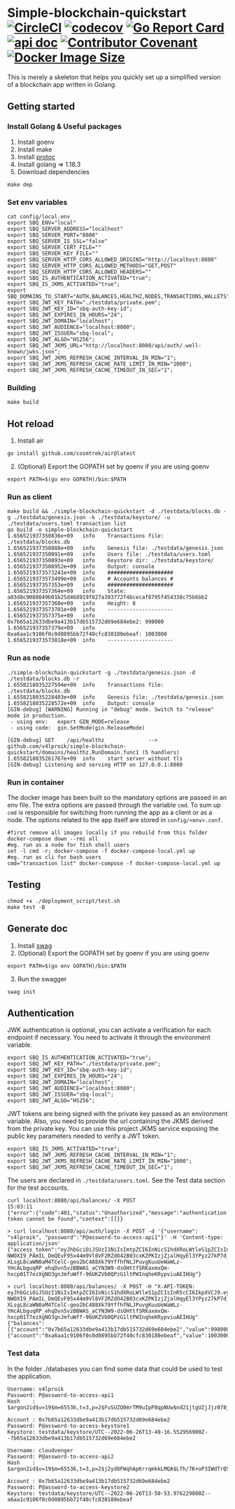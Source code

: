 # Simple-blockchain-quickstart [![CircleCI](https://dl.circleci.com/status-badge/img/gh/v4lproik/simple-blockchain-quickstart/tree/master.svg?style=shield)](https://dl.circleci.com/status-badge/redirect/gh/v4lproik/simple-blockchain-quickstart/tree/master) [![codecov](https://codecov.io/gh/v4lproik/simple-blockchain-quickstart/branch/master/graph/badge.svg?token=LBUG7Y80Q9)](https://codecov.io/gh/v4lproik/simple-blockchain-quickstart) [![Go Report Card](https://goreportcard.com/badge/github.com/v4lproik/simple-blockchain-quickstart)](https://goreportcard.com/report/github.com/v4lproik/simple-blockchain-quickstart) [![api doc](https://badges.aleen42.com/src/apiary.svg)](https://simpleblockchainquickstart.docs.apiary.io/) [![Contributor Covenant](https://img.shields.io/badge/Contributor%20Covenant-2.1-4baaaa.svg)](.github/ISSUE_TEMPLATE/code_of_conduct.md) [![Docker Image Size](https://badgen.net/docker/size/v4lproik/simple-blockchain-quickstart?icon=docker&label=image%20size)](https://hub.docker.com/r/v4lproik/simple-blockchain-quickstart/)

This is merely a skeleton that helps you quickly set up a simplified version of a blockchain app written in Golang.
## Getting started
### Install Golang & Useful packages
1. Install goenv
2. Install make
3. Install [protoc](https://grpc.io/docs/protoc-installation/)
4. Install golang => 1.18.3
5. Download dependencies
```
make dep
```
### Set env variables  
```
cat config/local.env
export SBQ_ENV="local"
export SBQ_SERVER_ADDRESS="localhost"
export SBQ_SERVER_PORT="8080"
export SBQ_SERVER_IS_SSL="false"
export SBQ_SERVER_CERT_FILE=""
export SBQ_SERVER_KEY_FILE=""
export SBQ_SERVER_HTTP_CORS_ALLOWED_ORIGINS="http://localhost:8080"
export SBQ_SERVER_HTTP_CORS_ALLOWED_METHODS="GET,POST"
export SBQ_SERVER_HTTP_CORS_ALLOWED_HEADERS=""
export SBQ_IS_AUTHENTICATION_ACTIVATED="true";
export SBQ_IS_JKMS_ACTIVATED="true";
export SBQ_DOMAINS_TO_START="AUTH,BALANCES,HEALTHZ,NODES,TRANSACTIONS,WALLETS"
export SBQ_JWT_KEY_PATH="./testdata/private.pem";
export SBQ_JWT_KEY_ID="sbq-auth-key-id";
export SBQ_JWT_EXPIRES_IN_HOURS="24";
export SBQ_JWT_DOMAIN="localhost";
export SBQ_JWT_AUDIENCE="localhost:8080";
export SBQ_JWT_ISSUER="sbq-local";
export SBQ_JWT_ALGO="HS256";
export SBQ_JWT_JKMS_URL="http://localhost:8080/api/auth/.well-known/jwks.json";
export SBQ_JWT_JKMS_REFRESH_CACHE_INTERVAL_IN_MIN="1";
export SBQ_JWT_JKMS_REFRESH_CACHE_RATE_LIMIT_IN_MIN="1000";
export SBQ_JWT_JKMS_REFRESH_CACHE_TIMEOUT_IN_SEC="1";
```
### Building  
```
make build
```
## Hot reload
1. Install air
```
go install github.com/cosmtrek/air@latest
```
2. (Optional) Export the GOPATH set by goenv if you are using goenv
```
export PATH=$(go env GOPATH)/bin:$PATH
```
### Run as client
```
make build && ./simple-blockchain-quickstart -d ./testdata/blocks.db -g ./testdata/genesis.json -k ./testdata/keystore/ -u ./testdata/users.toml transaction list
go build -o simple-blockchain-quickstart
1.656521937350836e+09	info	Transactions file: ./testdata/blocks.db
1.656521937350888e+09	info	Genesis file: ./testdata/genesis.json
1.656521937350891e+09	info	Users file: ./testdata/users.toml
1.656521937350893e+09	info	Keystore dir: ./testdata/keystore/
1.6565219373508952e+09	info	Output: console
1.6565219373573241e+09	info	#####################
1.6565219373573499e+09	info	# Accounts balances #
1.656521937357353e+09	info	#####################
1.656521937357364e+09	info	State: a03d8c9088049b01b25d468919f827a393772f4bcecaf8795f454338c75b6bb2
1.656521937357368e+09	info	Height: 8
1.6565219373573701e+09	info	---------------------
1.656521937357375e+09	info	0x7b65a12633dbe9a413b17db515732d69e684ebe2: 998000
1.656521937357379e+09	info	0xa6aa1c9106f0c0d0895bb72f40cfc830180ebeaf: 1003000
1.6565219373573818e+09	info	---------------------
```
### Run as node
```
./simple-blockchain-quickstart -g ./testdata/genesis.json -d ./testdata/blocks.db -r
1.6558218035227594e+09  info    Transactions file: ./testdata/blocks.db
1.6558218035228403e+09  info    Genesis file: ./testdata/genesis.json
1.6558218035228572e+09  info    Output: console
[GIN-debug] [WARNING] Running in "debug" mode. Switch to "release" mode in production.
 - using env:   export GIN_MODE=release
 - using code:  gin.SetMode(gin.ReleaseMode)

[GIN-debug] GET    /api/healthz              --> github.com/v4lproik/simple-blockchain-quickstart/domains/healthz.RunDomain.func1 (5 handlers)
1.6558218035261767e+09  info    start server without tls
[GIN-debug] Listening and serving HTTP on 127.0.0.1:8080
```
### Run in container
The docker image has been built so the mandatory options are passed in an env file. The extra options are passed through the variable ```cmd```.
To sum up ```cmd``` is responsible for switching from running the app as a client or as a node. The options related to the app itself are stored in ```config/<env>.conf```.
```
#first remove all images locally if you rebuild from this folder
docker-compose down --rmi all
#eg. run as a node for fish shell users
set -l cmd -r; docker-compose -f docker-compose-local.yml up
#eg. run as cli for bash users
cmd="transaction list" docker-compose -f docker-compose-local.yml up
```
## Testing
```
chmod +x ./deployment_script/test.sh
make test -B
```
## Generate doc
1. Install [swag](https://github.com/swaggo/swag)
2. (Optional) Export the GOPATH set by goenv if you are using goenv
```
export PATH=$(go env GOPATH)/bin:$PATH
```
3. Run the swagger
```
swag init
```
## Authentication
JWK authentication is optional, you can activate a verification for each endpoint if necessary. You need to activate it through the environment variable.
```
export SBQ_IS_AUTHENTICATION_ACTIVATED="true";
export SBQ_JWT_KEY_PATH="./testdata/private.pem";
export SBQ_JWT_KEY_ID="sbq-auth-key-id";
export SBQ_JWT_EXPIRES_IN_HOURS="24";
export SBQ_JWT_DOMAIN="localhost";
export SBQ_JWT_AUDIENCE="localhost:8080";
export SBQ_JWT_ISSUER="sbq-local";
export SBQ_JWT_ALGO="HS256";
```
JWT tokens are being signed with the private key passed as an environment variable. Also, you need to provide the url containing the JKMS derived from the private key.
You can use this project JKMS service exposing the public key parameters needed to verify a JWT token.
```
export SBQ_IS_JKMS_ACTIVATED="true";
export SBQ_JWT_JKMS_REFRESH_CACHE_INTERVAL_IN_MIN="1";
export SBQ_JWT_JKMS_REFRESH_CACHE_RATE_LIMIT_IN_MIN="1000";
export SBQ_JWT_JKMS_REFRESH_CACHE_TIMEOUT_IN_SEC="1";
```
The users are declared in ```./testdata/users.toml```. See the Test data section for the test accounts.
```
curl localhost:8080/api/balances/ -X POST                                                                                                                          15:03:11
{"error":{"code":401,"status":"Unauthorized","message":"authentication token cannot be found","context":[]}}

> curl localhost:8080/api/auth/login -X POST -d '{"username": "v4lproik", "password":"P@assword-to-access-api1"}' -H 'Content-type: application/json'
{"access_token":"eyJhbGciOiJSUzI1NiIsImtpZCI6InNicS1hdXRoLWtleS1pZCIsInR5cCI6IkpXVCJ9.eyJkYXQiOnsiTmFtZSI6InY0bHByb2lrIiwiSGFzaCI6IiRhcmdvbjJpZCR2PTE5JG09NjU1MzYsdD0zLHA9MiRGdVNVWlEwbXJUTTl1SXBQOHFwTlV3JG5kMjFqdGdVWmpKanowNzhqZGxTREt4cWFqdjVwYWl4bG9HR05nVE1KSXcifSwiZXhwIjoxNjU2NTk0MDE1LCJpYXQiOjE2NTY1MDc2MTUsIm5iZiI6MTY1NjUwNzYxNX0.4VBqD9Cg2KH96CioyRtSIlM2edGneXxZLrxG46Qub4Pol-NWOXI9_PAmIL_DmQEvF95x44m9Vl8VF2RZdO42B03cxKZPKIzjZjalHqyEl3YPyz27kP7d_YCCMjSzKMbx8Np7u9orWjlC5MayCB2rtgefag3DkKGJWUAIH5OfDPy6B-XLsgL8caWN0aM4TCelC-geo2bC488Xk79YffhfNLJPuvgKuuUeWaWLz-YHcALbguqRP_ehqDvn5vzBBWAS_aCYN3W9-dsOHttfSRKaxmxQm-hxcp01T7ezXgNO3gnJmfuWff-96UKZVb0QPzG1ltPWInqheKRypviuAEIHUg"}

> curl localhost:8080/api/balances/ -X POST -H "X-API-TOKEN: eyJhbGciOiJSUzI1NiIsImtpZCI6InNicS1hdXRoLWtleS1pZCIsInR5cCI6IkpXVCJ9.eyJkYXQiOnsiTmFtZSI6InY0bHByb2lrIiwiSGFzaCI6IiRhcmdvbjJpZCR2PTE5JG09NjU1MzYsdD0zLHA9MiRGdVNVWlEwbXJUTTl1SXBQOHFwTlV3JG5kMjFqdGdVWmpKanowNzhqZGxTREt4cWFqdjVwYWl4bG9HR05nVE1KSXcifSwiZXhwIjoxNjU2NTk0MDE1LCJpYXQiOjE2NTY1MDc2MTUsIm5iZiI6MTY1NjUwNzYxNX0.4VBqD9Cg2KH96CioyRtSIlM2edGneXxZLrxG46Qub4Pol-NWOXI9_PAmIL_DmQEvF95x44m9Vl8VF2RZdO42B03cxKZPKIzjZjalHqyEl3YPyz27kP7d_YCCMjSzKMbx8Np7u9orWjlC5MayCB2rtgefag3DkKGJWUAIH5OfDPy6B-XLsgL8caWN0aM4TCelC-geo2bC488Xk79YffhfNLJPuvgKuuUeWaWLz-YHcALbguqRP_ehqDvn5vzBBWAS_aCYN3W9-dsOHttfSRKaxmxQm-hxcp01T7ezXgNO3gnJmfuWff-96UKZVb0QPzG1ltPWInqheKRypviuAEIHUg"
{"balances":[{"account":"0x7b65a12633dbe9a413b17db515732d69e684ebe2","value":998000},{"account":"0xa6aa1c9106f0c0d0895bb72f40cfc830180ebeaf","value":1003000}]}
```
### Test data
In the folder ./databases you can find some data that could be used to test the application.  
```
Username: v4lproik
Password: P@assword-to-access-api1
Hash    : $argon2id$v=19$m=65536,t=3,p=2$FuSUZQ0mrTM9uIpP8qpNUw$nd21jtgUZjJjz078jdlSDKxqajv5paixloGGNgTMJIw

Account : 0x7b65a12633dbe9a413b17db515732d69e684ebe2
Password: P@assword-to-access-keystore1
Keystore: testdata/keystore/UTC--2022-06-26T13-49-16.552956900Z--7b65a12633dbe9a413b17db515732d69e684ebe2
```
```
Username: cloudvenger
Password: P@assword-to-access-api2
Hash    : $argon2id$v=19$m=65536,t=3,p=2$j2yd8FWqhApKrrqmkkLMQA$Lfh/7K+oP3IWdTrQSjURBS6PFttzlksmozz8kuGBCqk

Account : 0x7b65a12633dbe9a413b17db515732d69e684ebe2
Password: P@assword-to-access-keystore2
Keystore: testdata/keystore/UTC--2022-06-26T13-50-53.976229800Z--a6aa1c9106f0c0d0895bb72f40cfc830180ebeaf
```
